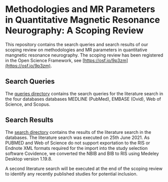 # Methodologies and MR Parameters in Quantitative Magnetic Resonance Neurography: A Scoping Review

This repository contains the search queries and search results of our scoping review on methodologies and MR parameters in quantitative mangnetic resonance neurography. The scoping review has been registered in the Open Science Framework, see [https://osf.io/9p3zm](https://osf.io/9p3zm).

## Search Queries
The [queries directory](queries) contains the search queries for the literature search in the four databases databases MEDLINE (PubMed), EMBASE (Ovid), Web of Science, and Scopus.

## Search Results
The [search directory](search) contains the results of the literature search in the databases. The literature search was executed on 25th June 2021. As PUBMED and Web of Science do not support exportation to the RIS or Endnote XML formats required for the import into the study selection software Covidence, we converted the NBIB and BIB to RIS using Medeley Desktop version 1.19.8.

A second literature search will be executed at the end of the scoping review to identify any recently published studies for potential inclusion.
